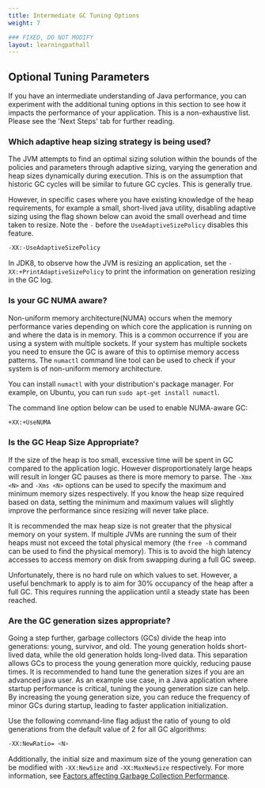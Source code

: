 ```yaml
---
title: Intermediate GC Tuning Options
weight: 7

### FIXED, DO NOT MODIFY
layout: learningpathall
---
```


## Optional Tuning Parameters

If you have an intermediate understanding of Java performance, you can experiment with the additional tuning options in this section to see how it impacts the performance of your application. This is a non-exhaustive list. Please see the 'Next Steps' tab for further reading. 

### Which adaptive heap sizing strategy is being used?

The JVM attempts to find an optimal sizing solution within the bounds of the policies and parameters through adaptive sizing, varying the generation and heap sizes dynamically during execution. This is on the assumption that historic GC cycles will be similar to future GC cycles. This is generally true. 

However, in specific cases where you have existing knowledge of the heap requirements, for example a small, short-lived java utility, disabling adaptive sizing using the flag shown below can avoid the small overhead and time taken to resize. Note the `-` before the `UseAdaptiveSizePolicy` disables this feature.  

```bash
-XX:-UseAdaptiveSizePolicy
```

In JDK8, to observe how the JVM is resizing an application, set the `-XX:+PrintAdaptiveSizePolicy` to print the information on generation resizing in the GC log. 

### Is your GC NUMA aware?

Non-uniform memory architecture(NUMA) occurs when the memory performance varies depending on which core the application is running on and where the data is in memory. This is a common occurrence if you are using a system with multiple sockets. If your system has multiple sockets you need to ensure the GC is aware of this to optimise memory access patterns. The `numactl` command line tool can be used to check if your system is of non-uniform memory architecture. 

You can install `numactl` with your distribution's package manager. For example, on Ubuntu, you can run `sudo apt-get install numactl`.

The command line option below can be used to enable NUMA-aware GC:

```bash
+XX:+UseNUMA
```


### Is the GC Heap Size Appropriate?

If the size of the heap is too small, excessive time will be spent in GC compared to the application logic. However disproportionately large heaps will result in longer GC pauses as there is more memory to parse. The `-Xmx <N>` and `-Xms <N>` options can be used to specify the maximum and minimum memory sizes respectively. If you know the heap size required based on data, setting the minimum and maximum values will slightly improve the performance since resizing will never take place.

It is recommended the max heap size is not greater that the physical memory on your system. If multiple JVMs are running the sum of their heaps must not exceed the total physical memory (the `free -h` command can be used to find the physical memory). This is to avoid the high latency accesses to access memory on disk from swapping during a full GC sweep.

Unfortunately, there is no hard rule on which values to set. However, a useful benchmark to apply is to aim for 30% occupancy of the heap after a full GC. This requires running the application until a steady state has been reached.

### Are the GC generation sizes appropriate?

Going a step further, garbage collectors (GCs) divide the heap into generations: young, survivor, and old. The young generation holds short-lived data, while the old generation holds long-lived data. This separation allows GCs to process the young generation more quickly, reducing pause times. It is recommended to hand tune the generation sizes if you are an advanced java user. As an example use case, in a Java application where startup performance is critical, tuning the young generation size can help. By increasing the young generation size, you can reduce the frequency of minor GCs during startup, leading to faster application initialization.

Use the following command-line flag adjust the ratio of young to old generations from the default value of 2 for all GC algorithms:

```bash
-XX:NewRatio= <N>
```

Additionally, the initial size and maximum size of the young generation can be modified with `-XX:NewSize` and `-XX:MaxNewSize` respectively. For more information, see [Factors affecting Garbage Collection Performance](https://docs.oracle.com/en/java/javase/11/gctuning/factors-affecting-garbage-collection-performance.html#GUID-4ADBEDE9-5D52-4FBF-ADB2-431C3EB089C5).

